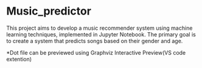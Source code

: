 # Music_predictor

This project aims to develop a music recommender system using machine learning techniques, implemented in Jupyter Notebook.
The primary goal is to create a system that predicts songs based on their gender and age.

*Dot file can be previewed using Graphviz Interactive Preview(VS code extention)
